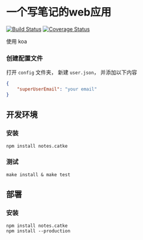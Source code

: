 一个写笔记的web应用
=============================

[![Build Status](https://travis-ci.org/vfasky/notes.svg)](https://travis-ci.org/vfasky/notes) 
[![Coverage Status](https://coveralls.io/repos/vfasky/notes/badge.png?branch=master)](https://coveralls.io/r/vfasky/notes?branch=master)

使用 koa


### 创建配置文件

打开 `config` 文件夹， 新建 `user.json`， 并添加以下内容

```json
{
	"superUserEmail": "your email"
}
```

## 开发环境

### 安装

```
npm install notes.catke
```

### 测试

```
make install & make test
```



## 部署

### 安装

```
npm install notes.catke
npm install --production
```


